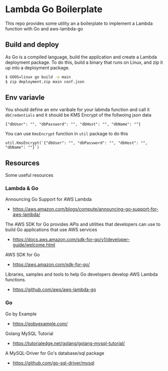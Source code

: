 # Lambda Go Boilerplate
This repo provides some utility an a boilerplate to implement a Lambda function with Go and aws-lambda-go

## Build and deploy

As Go is a compiled language, build the application and create a Lambda deployment package. To do this, build a binary that runs on Linux, and zip it up into a deployment package.

```bash
$ GOOS=linux go build -o main
$ zip deployment.zip main conf.json
```

## Env variavle
You should define an env varibale for your labmda function and call it `dbCredentials` and it should be KMS Encrypt of the follwoing json data

```
{"dbUser": "", "dbPassword": "", "dbHost": "", "dbName": ""}
```

You can use `KmsEncrypt` function in `util` package to do this
```
util.KmsEncrypt(`{"dbUser": "", "dbPassword": "", "dbHost": "", "dbName": ""}`)
```

## Resources
Some useful resources

### Lambda & Go
Announcing Go Support for AWS Lambda
- https://aws.amazon.com/blogs/compute/announcing-go-support-for-aws-lambda/

The AWS SDK for Go provides APIs and utilities that developers can use to build Go applications that use AWS services
- https://docs.aws.amazon.com/sdk-for-go/v1/developer-guide/welcome.html

AWS SDK for Go
- https://aws.amazon.com/sdk-for-go/

Libraries, samples and tools to help Go developers develop AWS Lambda functions.
- https://github.com/aws/aws-lambda-go

### Go
Go by Example
- https://gobyexample.com/

Golang MySQL Tutorial
- https://tutorialedge.net/golang/golang-mysql-tutorial/

A MySQL-Driver for Go's database/sql package
- https://github.com/go-sql-driver/mysql
